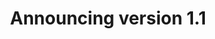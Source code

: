 ---
permalink: /
layout: landing
title: Announcing version 1.1
hero:
  callout: About the Standards
  content: The Web Design Standards are a library of design guidelines and code to help NASA developers and designers quickly create trustworthy, accessible, and consistent digital NASA services.
  button:
    href: releases/#version-1-1-0
    text: Read about the latest release
---